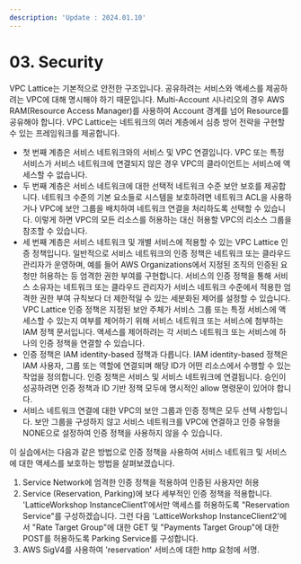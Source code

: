 ```yaml
---
description: 'Update : 2024.01.10'
---
```


# 03. Security

VPC Lattice는 기본적으로 안전한 구조입니다. 공유하려는 서비스와 액세스를 제공하려는 VPC에 대해 명시해야 하기 때문입니다. Multi-Account 시나리오의 경우 AWS RAM(Resource Access Manager)를 사용하여 Account 경계를 넘어 Resource를 공유해야 합니다. VPC Lattice는 네트워크의 여러 계층에서 심층 방어 전략을 구현할 수 있는 프레임워크를 제공합니다.

* 첫 번째 계층은 서비스 네트워크와의 서비스 및 VPC 연결입니다. VPC 또는 특정 서비스가 서비스 네트워크에 연결되지 않은 경우 VPC의 클라이언트는 서비스에 액세스할 수 없습니다.
* 두 번째 계층은 서비스 네트워크에 대한 선택적 네트워크 수준 보안 보호를 제공합니다. 네트워크 수준의 기본 요소들로 시스템을 보호하려면 네트워크 ACL을 사용하거나 VPC에 보안 그룹을 배치하여 네트워크 연결을 처리하도록 선택할 수 있습니다. 이렇게 하면 VPC의 모든 리소스를 허용하는 대신 허용할 VPC의 리소스 그룹을 참조할 수 있습니다.
* 세 번째 계층은 서비스 네트워크 및 개별 서비스에 적용할 수 있는 VPC Lattice 인증 정책입니다. 일반적으로 서비스 네트워크의 인증 정책은 네트워크 또는 클라우드 관리자가 운영하며, 예를 들어 AWS Organizations에서 지정된 조직의 인증된 요청만 허용하는 등 엄격한 권한 부여를 구현합니다. 서비스의 인증 정책을 통해 서비스 소유자는 네트워크 또는 클라우드 관리자가 서비스 네트워크 수준에서 적용한 엄격한 권한 부여 규칙보다 더 제한적일 수 있는 세분화된 제어를 설정할 수 있습니다. VPC Lattice 인증 정책은 지정된 보안 주체가 서비스 그룹 또는 특정 서비스에 액세스할 수 있는지 여부를 제어하기 위해 서비스 네트워크 또는 서비스에 첨부하는 IAM 정책 문서입니다. 액세스를 제어하려는 각 서비스 네트워크 또는 서비스에 하나의 인증 정책을 연결할 수 있습니다.
* 인증 정책은 IAM identity-based 정책과 다릅니다. IAM identity-based 정책은 IAM 사용자, 그룹 또는 역할에 연결되며 해당 ID가 어떤 리소스에서 수행할 수 있는 작업을 정의합니다. 인증 정책은 서비스 및 서비스 네트워크에 연결됩니다. 승인이 성공하려면 인증 정책과 ID 기반 정책 모두에 명시적인 allow 명령문이 있어야 합니다.
* 서비스 네트워크 연결에 대한 VPC의 보안 그룹과 인증 정책은 모두 선택 사항입니다. 보안 그룹을 구성하지 않고 서비스 네트워크를 VPC에 연결하고 인증 유형을 NONE으로 설정하여 인증 정책을 사용하지 않을 수 있습니다.

이 실습에서는 다음과 같은 방법으로 인증 정책을 사용하여 서비스 네트워크 및 서비스에 대한 액세스를 보호하는 방법을 살펴보겠습니다.

1. Service Network에 엄격한 인증 정책을 적용하여 인증된 사용자만 허용
2. Service (Reservation, Parking)에 보다 세부적인 인증 정책을 적용합니다. 'LatticeWorkshop InstanceClient1'에서만 액세스를 허용하도록 "Reservation Service"를 구성하겠습니다. 그런 다음 'LatticeWorkshop InstanceClient2'에서 "Rate Target Group"에 대한 GET 및 "Payments Target Group"에 대한 POST를 허용하도록 Parking Service를 구성합니다.
3. AWS SigV4를 사용하여 'reservation' 서비스에 대한 http 요청에 서명.
